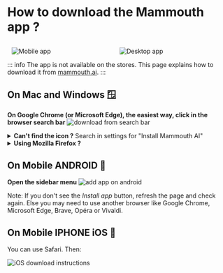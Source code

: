 # How to download the Mammouth app ?

## 

<div style="display: flex; margin: 10px;">
    <div style="flex: 1, text-align: center; margin-right: 10px;">
        <img src="/docs/how-to-download-the-mammouth-app/mobile_app.png" alt="Mobile app" style="max-width: 100%; max-height: 250px; object-fit: contain;">
    </div>
    <div class="desktop-only" style="flex: 1; text-align: center; margin-left: 10px;">
        <img src="/docs/how-to-download-the-mammouth-app/desktop_app.png" alt="Desktop app" style="max-width: 100%; max-height: 250px; object-fit: contain;">
    </div>
</div>

::: info The app is not available on the stores. This page explains how to download it from [mammouth.ai](http://mammouth.ai).
:::

<!-- Desktop Instructions -->
<div class="desktop-only">

## On Mac and Windows 🪟

**On Google Chrome (or Microsoft Edge), the easiest way, click in the browser search bar**
<img src="/docs/how-to-download-the-mammouth-app/download_from_search_bar.png" alt="download from search bar">

<details>
<summary><strong>Can't find the icon ?</strong> Search in settings for "Install Mammouth AI"</summary>
<img src="/docs/how-to-download-the-mammouth-app/fa858bb3-ef5b-44c5-bb5a-a9a1085f3de1.png" alt="download mammouth desktop app" style="max-height: 850px" >
</details>
<details>
<summary><strong>Using Mozilla Firefox ? </strong></summary> Unfortunately, Firefox doesn't support the Mammouth app. You'll need to open another browser to install Mammouth.
</details>
</div>

## On Mobile ANDROID 🤖

**Open the sidebar menu**
<img src="/docs/how-to-download-the-mammouth-app/download_from_sidebar_underlined_EN.png" alt="add app on android" style="max-width: 100%; max-height: 380px" >

Note: If you don't see the *Install app* button, refresh the page and check again. Else you may need to use another browser like Google Chrome, Microsoft Edge, Brave, Opéra or Vivaldi.

## On Mobile IPHONE iOS 🍏

<p>You can use Safari. Then:</p>
<img src="/docs/how-to-download-the-mammouth-app/iOS_image_for_app_download_revamp.jpg" alt="iOS download instructions">

<style>
    @media (max-width: 768px) {
        .desktop-only {
            display: none;
        }
    }
</style>
